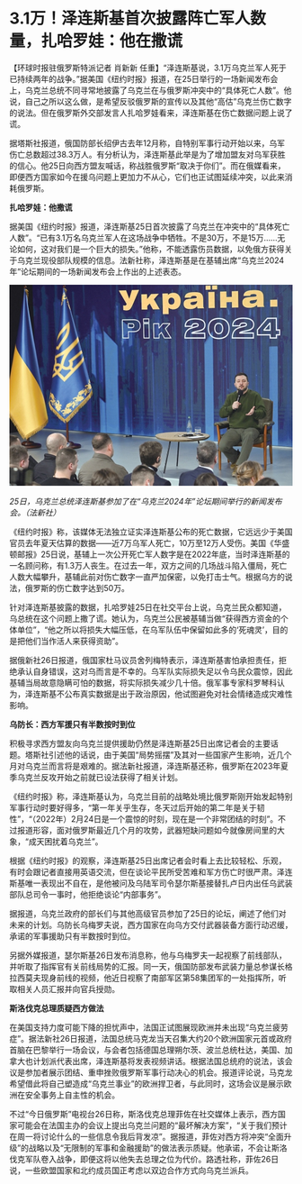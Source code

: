 # 3.1万！泽连斯基首次披露阵亡军人数量，扎哈罗娃：他在撒谎

【环球时报驻俄罗斯特派记者 肖新新
任重】“泽连斯基说，3.1万乌克兰军人死于已持续两年的战争。”据美国《纽约时报》报道，在25日举行的一场新闻发布会上，乌克兰总统不同寻常地披露了乌克兰在与俄罗斯冲突中的“具体死亡人数”。他说，自己之所以这么做，是希望反驳俄罗斯的宣传以及其他“高估”乌克兰伤亡数字的说法。但在俄罗斯外交部发言人扎哈罗娃看来，泽连斯基在伤亡数据问题上说了谎。

据塔斯社报道，俄国防部长绍伊古去年12月称，自特别军事行动开始以来，乌军伤亡总数超过38.3万人。有分析认为，泽连斯基此举是为了增加盟友对乌军获胜的信心。他25日向西方盟友喊话，称战胜俄罗斯“取决于你们”。而在俄媒看来，即便西方国家如今在援乌问题上更加力不从心，它们也正试图延续冲突，以此来消耗俄罗斯。

**扎哈罗娃：他撒谎**

据美国《纽约时报》报道，泽连斯基25日首次披露了乌克兰在冲突中的“具体死亡人数”。“已有3.1万名乌克兰军人在这场战争中牺牲。不是30万，不是15万……无论如何，这对我们是一个巨大的损失。”他称，不能透露伤员数据，以免俄方获得关于乌克兰现役部队规模的信息。法新社称，泽连斯基是在基辅出席“乌克兰2024年”论坛期间的一场新闻发布会上作出的上述表态。

![e9ed2865d0865c5478c0ee73d4b665db.jpg](https://raw.githubusercontent.com/qqhsx/qqnews_image/main/2024/02/27/3.1万！泽连斯基首次披露阵亡军人数量，扎哈罗娃：他在撒谎/e9ed2865d0865c5478c0ee73d4b665db.jpg)

_25日，乌克兰总统泽连斯基参加了在“乌克兰2024年”论坛期间举行的新闻发布会。（法新社）_

《纽约时报》称，该媒体无法独立证实泽连斯基公布的死亡数据，它远远少于美国官员去年夏天估算的数据——近7万乌军人死亡，10万至12万人受伤。美国《华盛顿邮报》25日说，基辅上一次公开死亡军人数字是在2022年底，当时泽连斯基的一名顾问称，有1.3万人丧生。在过去一年，双方之间的几场战斗陷入僵局，死亡人数大幅攀升，基辅此前对伤亡数字一直严加保密，以免打击士气。根据乌方的说法，俄罗斯的伤亡数字达到50万。

针对泽连斯基披露的数据，扎哈罗娃25日在社交平台上说，乌克兰民众都知道，乌总统在这个问题上撒了谎。她认为，乌克兰公民被基辅当做“获得西方资金的个体单位”，“他之所以将损失大幅压低，在乌军队伍中保留如此多的‘死魂灵’，目的是把他们当作活人来获得资助”。

据俄新社26日报道，俄国家杜马议员舍列梅特表示，泽连斯基害怕承担责任，拒绝承认自身错误，这对乌而言是不幸的。乌军队实际损失足以令乌民众震惊，因此基辅当局故意隐瞒可怕的数据，将实际损失减少几十倍。俄军事专家科罗琴科认为，泽连斯基不公布真实数据是出于政治原因，他试图避免对社会情绪造成灾难性影响。

**乌防长：西方军援只有半数按时到位**

积极寻求西方盟友向乌克兰提供援助仍然是泽连斯基25日出席记者会的主要话题。塔斯社引述他的话说，由于美国“局势摇摆”及其对一些国家产生影响，近几个月对乌克兰而言将是艰难的。据法新社报道，泽连斯基还称，俄罗斯在2023年夏季乌克兰反攻开始之前就已设法获得了相关计划。

《纽约时报》称，泽连斯基认为，乌克兰目前的战略处境比俄罗斯刚开始发起特别军事行动时要好得多，“第一年关乎生存，冬天过后开始的第二年是关于韧性”，“（2022年）2月24日是一个震惊的时刻，现在是一个非常团结的时刻”。不过报道形容，面对俄罗斯最近几个月的攻势，武器短缺问题如今就像房间里的大象，“成天困扰着乌克兰”。

根据《纽约时报》的观察，泽连斯基25日出席记者会时看上去比较轻松、乐观，有时会跟记者直接用英语交流，但在谈论平民所受苦难和军方伤亡时很严肃。泽连斯基唯一表现出不自在，是他被问及乌陆军司令瑟尔斯基接替扎卢日内出任乌武装部队总司令一事时，他拒绝谈论“内部事务”。

据报道，乌克兰政府的部长们与其他高级官员参加了25日的论坛，阐述了他们对未来的计划。乌防长乌梅罗夫说，西方国家在向乌方交付武器装备方面行动迟缓，承诺的军事援助只有半数按时到位。

另据外媒报道，瑟尔斯基26日发布消息称，他与乌梅罗夫一起视察了前线部队，并听取了指挥官有关前线局势的汇报。同一天，俄国防部发布武装力量总参谋长格拉西莫夫现身前线的视频，他近日视察了南部军区第58集团军的一处指挥所，听取相关人员汇报并向官兵授勋。

**斯洛伐克总理质疑西方做法**

在美国支持力度可能下降的担忧声中，法国正试图展现欧洲并未出现“乌克兰疲劳症”。据法新社26日报道，法国总统马克龙当天召集大约20个欧洲国家元首或政府首脑在巴黎举行一场会议，与会者包括德国总理朔尔茨、波兰总统杜达，美国、加拿大也计划派代表出席，泽连斯基将发表视频讲话。根据法国总统府的说法，该会议是参加者展示团结、重申挫败俄罗斯军事行动决心的机会。报道评论说，马克龙希望借此将自己塑造成“乌克兰事业”的欧洲捍卫者，与此同时，这场会议是展示欧洲在安全事务上自主性的机会。

不过“今日俄罗斯”电视台26日称，斯洛伐克总理菲佐在社交媒体上表示，西方国家可能会在法国主办的会议上提出乌克兰问题的“最坏解决方案”，“关于我们预计在周一将讨论什么的一些信息令我后背发凉”。据报道，菲佐对西方将冲突“全面升级”的战略以及“无限制的军事和金融援助”的做法表示质疑。他承诺，不会让斯洛伐克军队卷入战争，即便这将以他失去总理之位为代价。路透社称，菲佐26日说，一些欧盟国家和北约成员国正考虑以双边合作方式向乌克兰派兵。


